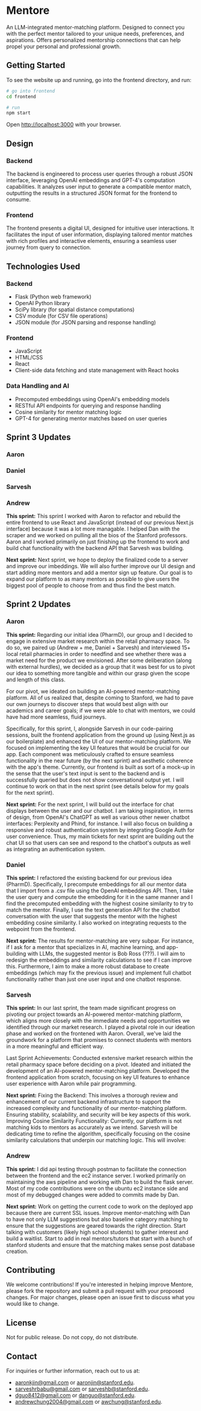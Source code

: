 # Mentore

An LLM-integrated mentor-matching platform. Designed to connect you with the perfect mentor tailored to your unique needs, preferences, and aspirations. Offers personalized mentorship connections that can help propel your personal and professional growth.

## Getting Started

To see the website up and running, go into the frontend directory, and run:

```bash
# go into frontend
cd frontend

# run
npm start
```

Open [http://localhost:3000](http://localhost:3000) with your browser.

## Design

### Backend

The backend is engineered to process user queries through a robust JSON interface, leveraging OpenAI embeddings and GPT-4's computation capabilities. It analyzes user input to generate a compatible mentor match, outputting the results in a structured JSON format for the frontend to consume.

### Frontend

The frontend presents a digital UI, designed for intuitive user interactions. It facilitates the input of user information, displaying tailored mentor matches with rich profiles and interactive elements, ensuring a seamless user journey from query to connection.

## Technologies Used

### Backend

- Flask (Python web framework)
- OpenAI Python library
- SciPy library (for spatial distance computations)
- CSV module (for CSV file operations)
- JSON module (for JSON parsing and response handling)

### Frontend

- JavaScript
- HTML/CSS
- React
- Client-side data fetching and state management with React hooks

### Data Handling and AI

- Precomputed embeddings using OpenAI's embedding models
- RESTful API endpoints for querying and response handling
- Cosine similarity for mentor matching logic
- GPT-4 for generating mentor matches based on user queries

## Sprint 3 Updates

### Aaron

### Daniel

### Sarvesh

### Andrew

**This sprint:** This sprint I worked with Aaron to refactor and rebuild the entire frontend to use React and JavaScript (instead of our previous Next.js interface) because it was a lot more managable. I helped Dan with the scraper and we worked on pulling all the bios of the Stanford professors. Aaron and I worked primarily on just finishing up the frontend to work and build chat functionality with the backend API that Sarvesh was building.

**Next sprint:** Next sprint, we hope to deploy the finalized code to a server and improve our imbeddings. We will also further improve our UI design and start adding more mentors and add a mentor sign up feature. Our goal is to expand our platform to as many mentors as possible to give users the biggest pool of people to choose from and thus find the best match.

## Sprint 2 Updates

### Aaron

**This sprint:** Regarding our initial idea (PharmD), our group and I decided to engage in extensive market research within the retail pharmacy space. To do so, we paired up (Andrew + me, Daniel + Sarvesh) and interviewed 15+ local retail pharmacies in order to needfind and see whether there was a market need for the product we envisioned. After some deliberation (along with external hurdles), we decided as a group that it was best for us to pivot our idea to something more tangible and within our grasp given the scope and length of this class.

For our pivot, we ideated on building an AI-powered mentor-matching platform. All of us realized that, despite coming to Stanford, we had to pave our own journeys to discover steps that would best align with our academics and career goals; if we were able to chat with mentors, we could have had more seamless, fluid journeys.

Specifically, for this sprint, I, alongside Sarvesh in our code-pairing sessions, built the frontend application from the ground up (using Next.js as our boilerplate) and enhanced the UI of our mentor-matching platform. We focused on implementing the key UI features that would be crucial for our app. Each component was meticulously crafted to ensure seamless functionality in the near future (by the next sprint) and aesthetic coherence with the app's theme. Currently, our frontend is built as sort of a mock-up in the sense that the user's text input is sent to the backend and is successfully queried but does not show conversational output yet. I will continue to work on that in the next sprint (see details below for my goals for the next sprint).

**Next sprint:** For the next sprint, I will build out the interface for chat displays between the user and our chatbot. I am taking inspiration, in terms of design, from OpenAI's ChatGPT as well as various other newer chatbot interfaces: Perplexity and Phind, for instance. I will also focus on building a responsive and robust authentication system by integrating Google Auth for user convenience. Thus, my main tickets for next sprint are building out the chat UI so that users can see and respond to the chatbot's outputs as well as integrating an authentication system.

### Daniel

**This sprint:** I refactored the existing backend for our previous idea (PharmD). Specifically, I precompute embeddings for all our mentor data that I import from a .csv file using the OpenAI embeddings API. Then, I take the user query and compute the embedding for it in the same manner and I find the precomputed embedding with the highest cosine similarity to try to match the mentor. Finally, I use the text generation API for the chatbot conversation with the user that suggests the mentor with the highest embedding cosine similarity. I also worked on integrating requests to the webpoint from the frontend.

**Next sprint:** The results for mentor-matching are very subpar. For instance, if I ask for a mentor that specializes in AI, machine learning, and app-building with LLMs, the suggested mentor is Bob Ross (???). I will aim to redesign the embeddings and similarity calculations to see if I can improve this. Furthermore, I aim to make a more robust database to create embeddings (which may fix the previous issue) and implement full chatbot functionality rather than just one user input and one chatbot response.

### Sarvesh

**This sprint:**
In our last sprint, the team made significant progress on pivoting our project towards an AI-powered mentor-matching platform, which aligns more closely with the immediate needs and opportunities we identified through our market research. I played a pivotal role in our ideation phase and worked on the frontened with Aaron. Overall, we've laid the groundwork for a platform that promises to connect students with mentors in a more meaningful and efficient way.

Last Sprint Achievements:
Conducted extensive market research within the retail pharmacy space before deciding on a pivot.
Ideated and initiated the development of an AI-powered mentor-matching platform.
Developed the frontend application from scratch, focusing on key UI features to enhance user experience with Aaron while pair programming.

**Next sprint:**
Fixing the Backend: This involves a thorough review and enhancement of our current backend infrastructure to support the increased complexity and functionality of our mentor-matching platform. Ensuring stability, scalability, and security will be key aspects of this work.
Improving Cosine Similarity Functionality: Currently, our platform is not matching kids to mentors as accurately as we intend. Sarvesh will be dedicating time to refine the algorithm, specifically focusing on the cosine similarity calculations that underpin our matching logic. This will involve:

### Andrew

**This sprint:** I did api testing through postman to facilitate the connection between the frontend and the ec2 instance server. I worked primarily on maintaining the aws pipeline and working with Dan to build the flask server. Most of my code contributions were on the ubuntu ec2 instance side and most of my debugged changes were added to commits made by Dan.

**Next sprint:** Work on getting the current code to work on the deployed app because there are current SSL issues. Improve mentor-matching with Dan to have not only LLM suggestions but also baseline category matching to ensure that the suggestions are geared towards the right direction. Start talking with customers (likely high school students) to gather interest and build a waitlist. Start to add in real mentors/tutors that start with a bunch of stanford students and ensure that the matching makes sense post database creation.

## Contributing

We welcome contributions! If you're interested in helping improve Mentore, please fork the repository and submit a pull request with your proposed changes. For major changes, please open an issue first to discuss what you would like to change.

## License

Not for public release. Do not copy, do not distribute.

## Contact

For inquiries or further information, reach out to us at:

- aaronkjin@gmail.com or aaronjin@stanford.edu.
- sarveshrbabu@gmail.com or sarveshb@stanford.edu.
- dguo8412@gmail.com or danguo@stanford.edu.
- andrewchung2004@gmail.com or awchung@stanford.edu.
